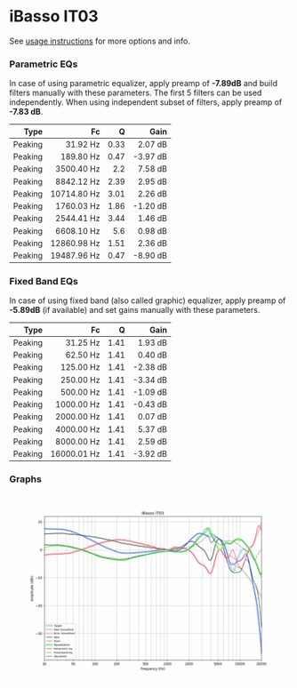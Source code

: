 # iBasso IT03
See [usage instructions](https://github.com/jaakkopasanen/AutoEq#usage) for more options and info.

### Parametric EQs
In case of using parametric equalizer, apply preamp of **-7.89dB** and build filters manually
with these parameters. The first 5 filters can be used independently.
When using independent subset of filters, apply preamp of **-7.83 dB**.

| Type    | Fc          |    Q | Gain     |
|--------:|------------:|-----:|---------:|
| Peaking | 31.92 Hz    | 0.33 | 2.07 dB  |
| Peaking | 189.80 Hz   | 0.47 | -3.97 dB |
| Peaking | 3500.40 Hz  | 2.2  | 7.58 dB  |
| Peaking | 8842.12 Hz  | 2.39 | 2.95 dB  |
| Peaking | 10714.80 Hz | 3.01 | 2.26 dB  |
| Peaking | 1760.03 Hz  | 1.86 | -1.20 dB |
| Peaking | 2544.41 Hz  | 3.44 | 1.46 dB  |
| Peaking | 6608.10 Hz  | 5.6  | 0.98 dB  |
| Peaking | 12860.98 Hz | 1.51 | 2.36 dB  |
| Peaking | 19487.96 Hz | 0.47 | -8.90 dB |

### Fixed Band EQs
In case of using fixed band (also called graphic) equalizer, apply preamp of **-5.89dB**
(if available) and set gains manually with these parameters.

| Type    | Fc          |    Q | Gain     |
|--------:|------------:|-----:|---------:|
| Peaking | 31.25 Hz    | 1.41 | 1.93 dB  |
| Peaking | 62.50 Hz    | 1.41 | 0.40 dB  |
| Peaking | 125.00 Hz   | 1.41 | -2.38 dB |
| Peaking | 250.00 Hz   | 1.41 | -3.34 dB |
| Peaking | 500.00 Hz   | 1.41 | -1.09 dB |
| Peaking | 1000.00 Hz  | 1.41 | -0.43 dB |
| Peaking | 2000.00 Hz  | 1.41 | 0.07 dB  |
| Peaking | 4000.00 Hz  | 1.41 | 5.37 dB  |
| Peaking | 8000.00 Hz  | 1.41 | 2.59 dB  |
| Peaking | 16000.01 Hz | 1.41 | -3.92 dB |

### Graphs
![](./iBasso%20IT03.png)